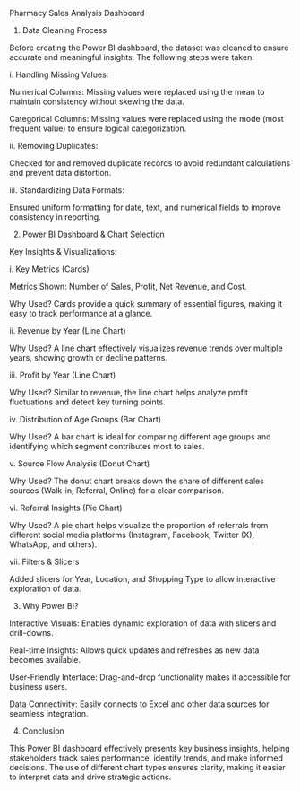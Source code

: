 Pharmacy Sales Analysis Dashboard

1. Data Cleaning Process

Before creating the Power BI dashboard, the dataset was cleaned to ensure accurate and meaningful insights. The following steps were taken:

i. Handling Missing Values:

Numerical Columns: Missing values were replaced using the mean to maintain consistency without skewing the data.

Categorical Columns: Missing values were replaced using the mode (most frequent value) to ensure logical categorization.

ii. Removing Duplicates:

Checked for and removed duplicate records to avoid redundant calculations and prevent data distortion.

iii. Standardizing Data Formats:

Ensured uniform formatting for date, text, and numerical fields to improve consistency in reporting.

2. Power BI Dashboard & Chart Selection

Key Insights & Visualizations:

i. Key Metrics (Cards)

Metrics Shown: Number of Sales, Profit, Net Revenue, and Cost.

Why Used? Cards provide a quick summary of essential figures, making it easy to track performance at a glance.

ii. Revenue by Year (Line Chart)

Why Used? A line chart effectively visualizes revenue trends over multiple years, showing growth or decline patterns.

iii. Profit by Year (Line Chart)

Why Used? Similar to revenue, the line chart helps analyze profit fluctuations and detect key turning points.

iv. Distribution of Age Groups (Bar Chart)

Why Used? A bar chart is ideal for comparing different age groups and identifying which segment contributes most to sales.

v. Source Flow Analysis (Donut Chart)

Why Used? The donut chart breaks down the share of different sales sources (Walk-in, Referral, Online) for a clear comparison.

vi. Referral Insights (Pie Chart)

Why Used? A pie chart helps visualize the proportion of referrals from different social media platforms (Instagram, Facebook, Twitter (X), WhatsApp, and others).

vii. Filters & Slicers

Added slicers for Year, Location, and Shopping Type to allow interactive exploration of data.

3. Why Power BI?

Interactive Visuals: Enables dynamic exploration of data with slicers and drill-downs.

Real-time Insights: Allows quick updates and refreshes as new data becomes available.

User-Friendly Interface: Drag-and-drop functionality makes it accessible for business users.

Data Connectivity: Easily connects to Excel and other data sources for seamless integration.

4. Conclusion

This Power BI dashboard effectively presents key business insights, helping stakeholders track sales performance, identify trends, and make informed decisions. The use of different chart types ensures clarity, making it easier to interpret data and drive strategic actions.

